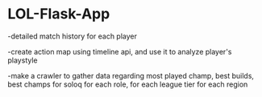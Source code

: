 # LOL-Flask-App

-detailed match history for each player


-create action map using timeline api, and use it to analyze player's playstyle


-make a crawler to gather data regarding most played champ, best builds, best champs for soloq for each role, for each league tier for each region
